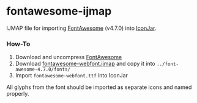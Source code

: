 # fontawesome-ijmap
IJMAP file for importing [FontAwesome](http://fontawesome.io) (v4.7.0) into [IconJar](https://geticonjar.com).

### How-To
1. Download and uncompress [FontAwesome](http://fontawesome.io)
2. Download [fontawesome-webfont.ijmap](https://raw.github.com/targumanu/fontawesome-ijmap/blob/master/fontawesome-webfont.ijmap) and copy it into `../font-awesome-4.7.0/fonts/`
3. Import `fontawesome-webfont.ttf` into IconJar

All glyphs from the font should be imported as separate icons and named properly.
